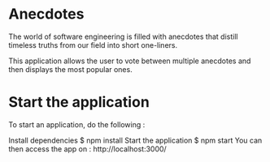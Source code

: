 # Anecdotes
 The world of software engineering is filled with anecdotes that distill timeless truths from our field into short one-liners.

This application allows the user to vote between multiple anecdotes and then displays the most popular ones.

# Start the application
To start an application, do the following :

 Install dependencies
$ npm install
 Start the application
$ npm start
You can then access the app on : http://localhost:3000/
